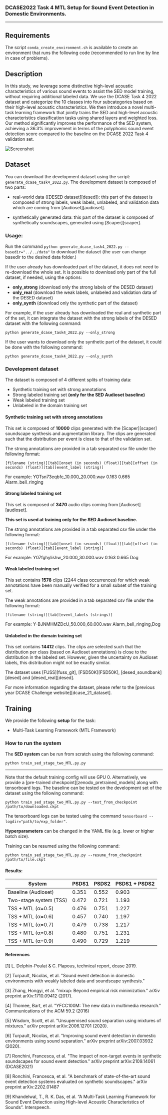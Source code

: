 ### DCASE2022 Task 4 MTL Setup for Sound Event Detection in Domestic Environments.

---

## Requirements
The script `conda_create_environment.sh` is available to create an environment that runs the
following code (recommended to run line by line in case of problems).

## Description
In this study, we leverage some distinctive high-level acoustic characteristics of various sound events to assist the SED model training, without requiring additional labeled data. We use the DCASE Task 4 2022 dataset and categorize the 10 classes into four subcategories based on their high-level acoustic characteristics. We then introduce a novel multi-task learning framework that jointly trains the SED and high-level acoustic characteristics classification tasks using shared layers and weighted loss. Our method significantly improves the performance of the SED system, achieving a 36.3% improvement in terms of the polyphonic sound event detection score compared to the baseline on the DCASE 2022 Task 4 validation set. 

![Screenshot](system.jpg)


## Dataset
You can download the development dataset using the script: `generate_dcase_task4_2022.py`.
The development dataset is composed of two parts:
- real-world data ([DESED dataset][desed]): this part of the dataset is composed of strong labels, weak labels, unlabeled, and validation data which are coming from [Audioset][audioset].

- synthetically generated data: this part of the dataset is composed of synthetically soundscapes, generated using [Scaper][scaper]. 

### Usage:
Run the command `python generate_dcase_task4_2022.py --basedir="../../data"` to download the dataset (the user can change basedir to the desired data folder.)

If the user already has downloaded part of the dataset, it does not need to re-download the whole set. It is possible to download only part of the full dataset, if needed, using the options:

 - **only_strong** (download only the strong labels of the DESED dataset)
 - **only_real** (download the weak labels, unlabeled and validation data of the DESED dataset)
 - **only_synth** (download only the synthetic part of the dataset)

 For example, if the user already has downloaded the real and synthetic part of the set, it can integrate the dataset with the strong labels of the DESED dataset with the following command:

 `python generate_dcase_task4_2022.py --only_strong` 

 If the user wants to download only the synthetic part of the dataset, it could be done with the following command: 

 `python generate_dcase_task4_2022.py --only_synth`

### Development dataset

The dataset is composed of 4 different splits of training data: 
- Synthetic training set with strong annotations
- Strong labeled training set **(only for the SED Audioset baseline)**
- Weak labeled training set 
- Unlabeled in the domain training set

#### Synthetic training set with strong annotations

This set is composed of **10000** clips generated with the [Scaper][scaper] soundscape synthesis and augmentation library. The clips are generated such that the distribution per event is close to that of the validation set.

The strong annotations are provided in a tab separated csv file under the following format:

`[filename (string)][tab][onset (in seconds) (float)][tab][offset (in seconds) (float)][tab][event_label (string)]`

For example: YOTsn73eqbfc_10.000_20.000.wav 0.163 0.665 Alarm_bell_ringing

#### Strong labeled training set 

This set is composed of **3470** audio clips coming from [Audioset][audioset]. 

**This set is used at training only for the SED Audioset baseline.** 

The strong annotations are provided in a tab separated csv file under the following format:

`[filename (string)][tab][onset (in seconds) (float)][tab][offset (in seconds) (float)][tab][event_label (string)]`

For example: Y07fghylishw_20.000_30.000.wav 0.163 0.665 Dog


#### Weak labeled training set 

This set contains **1578** clips (2244 class occurrences) for which weak annotations have been manually verified for a small subset of the training set. 

The weak annotations are provided in a tab separated csv file under the following format:

`[filename (string)][tab][event_labels (strings)]`

For example: Y-BJNMHMZDcU_50.000_60.000.wav Alarm_bell_ringing,Dog

#### Unlabeled in the domain training set

This set contains **14412** clips. The clips are selected such that the distribution per class (based on Audioset annotations) is close to the distribution in the labeled set. However, given the uncertainty on Audioset labels, this distribution might not be exactly similar.

The dataset uses [FUSS][fuss_git], [FSD50K][FSD50K], [desed_soundbank][desed] and [desed_real][desed]. 

For more information regarding the dataset, please refer to the [previous year DCASE Challenge website][dcase_21_dataset]. 

## Training
We provide the following **setup** for the task:
- Multi-Task Learning Framework (MTL Framework)

### How to run the system
The **SED system** can be run from scratch using the following command:

`python train_sed_stage_two_MTL.py.py`

---

Note that the default training config will use GPU 0. 
Alternatively, we provide a [pre-trained checkpoint][zenodo_pretrained_models] along with tensorboard logs. The baseline can be tested on the development set of the dataset using the following command:

`python train_sed_stage_two_MTL.py.py --test_from_checkpoint /path/to/downloaded.ckpt`

The tensorboard logs can be tested using the command `tensorboard --logdir="path/to/exp_folder"`. 

**Hyperparameters** can be changed in the YAML file (e.g. lower or higher batch size).

Training can be resumed using the following command:

`python train_sed_stage_two_MTL.py.py --resume_from_checkpoint /path/to/file.ckpt`

#### Results:

| System              | PSDS1 | PSDS2 | PSDS1 + PSDS2 |
|---------------------|-------|-------|---------------|
| Baseline (Audioset)           | 0.351 | 0.552 | 0.903         | 
| Two-stage system (TSS)           | 0.472 | 0.721 | 1.193         | 
| TSS + MTL (α=0.5)                | 0.476 | 0.751 | 1.227         | 
| TSS + MTL (α=0.6)                | 0.457 | 0.740 | 1.197         | 
| TSS + MTL (α=0.7)                | 0.479 | 0.738 | 1.217         | 
| TSS + MTL (α=0.8)                | 0.480 | 0.751 | 1.231         | 
| TSS + MTL (α=0.9)                | 0.490 | 0.729 | 1.219         | 

#### References
[1] L. Delphin-Poulat & C. Plapous, technical report, dcase 2019.

[2] Turpault, Nicolas, et al. "Sound event detection in domestic environments with weakly labeled data and soundscape synthesis."

[3] Zhang, Hongyi, et al. "mixup: Beyond empirical risk minimization." arXiv preprint arXiv:1710.09412 (2017).

[4] Thomee, Bart, et al. "YFCC100M: The new data in multimedia research." Communications of the ACM 59.2 (2016)

[5] Wisdom, Scott, et al. "Unsupervised sound separation using mixtures of mixtures." arXiv preprint arXiv:2006.12701 (2020).

[6] Turpault, Nicolas, et al. "Improving sound event detection in domestic environments using sound separation." arXiv preprint arXiv:2007.03932 (2020).

[7] Ronchini, Francesca, et al. "The impact of non-target events in synthetic soundscapes for sound event detection." arXiv preprint arXiv:2109.14061 (DCASE2021)

[8] Ronchini, Francesca, et al. "A benchmark of state-of-the-art sound event detection systems evaluated on synthetic soundscapes." arXiv preprint arXiv:2202.01487 

[9] Khandelwal, T., R. K. Das, et al. “A Multi-Task Learning Framework for Sound Event Detection using High-level Acoustic Characteristics of Sounds”. Interspeech.
